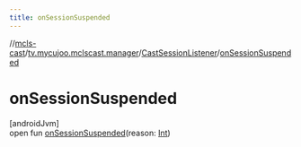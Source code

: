 ```yaml
---
title: onSessionSuspended
---
```

//[mcls-cast](../../../index.html)/[tv.mycujoo.mclscast.manager](../index.html)/[CastSessionListener](index.html)/[onSessionSuspended](on-session-suspended.html)



# onSessionSuspended



[androidJvm]\
open fun [onSessionSuspended](on-session-suspended.html)(reason: [Int](https://kotlinlang.org/api/latest/jvm/stdlib/kotlin/-int/index.html))




